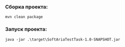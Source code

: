 ### Сборка проекта:
```
mvn clean package 
```
### Запуск проекта:
```
java -jar .\target\SoftAriaTestTask-1.0-SNAPSHOT.jar
```